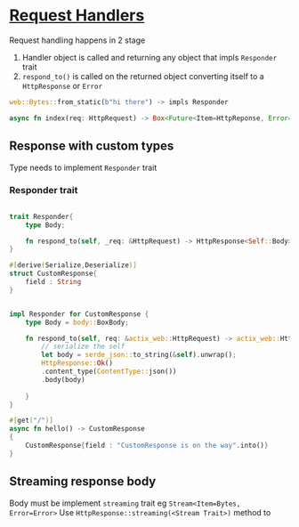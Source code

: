 # [Request Handlers](https://actix.rs/docs/handlers/)

Request handling happens in 2 stage

1) Handler object is called and returning any object that impls `Responder` trait 
2) `respond_to()` is called on the returned object converting itself to a `HttpResponse` or `Error`

```rust
web::Bytes::from_static(b"hi there") -> impls Responder

async fn index(req: HttpRequest) -> Box<Future<Item=HttpReponse, Error=Error>>
```

## Response with custom types

Type needs to implement `Responder` trait

### Responder trait 

```rust

trait Responder{
    type Body;

    fn respond_to(self, _req: &HttpRequest) -> HttpResponse<Self::Body>;
}

#[derive(Serialize,Deserialize)]
struct CustomResponse{
    field : String
}


impl Responder for CustomResponse {
    type Body = body::BoxBody;

    fn respond_to(self, req: &actix_web::HttpRequest) -> actix_web::HttpResponse<Self::Body> {
        // serialize the self 
        let body = serde_json::to_string(&self).unwrap();
        HttpResponse::Ok()
        .content_type(ContentType::json())
        .body(body)
        
    }
}

#[get("/")]
async fn hello() -> CustomResponse 
{
    CustomResponse{field : "CustomResponse is on the way".into()}
}

```

## Streaming response body

Body must be implement `streaming` trait eg `Stream<Item=Bytes, Error=Error>`
Use `HttpResponse::streaming(<Stream Trait>)` method to 